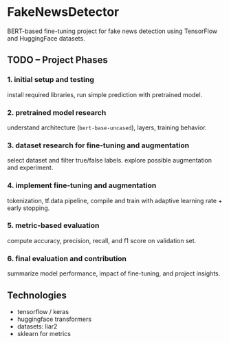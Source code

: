 # FakeNewsDetector

BERT-based fine-tuning project for fake news detection using TensorFlow and HuggingFace datasets.

## TODO – Project Phases

### 1. initial setup and testing
install required libraries, run simple prediction with pretrained model.

### 2. pretrained model research
understand architecture (`bert-base-uncased`), layers, training behavior.

### 3. dataset research for fine-tuning and augmentation
select dataset and filter true/false labels. explore possible augmentation and experiment.

### 4. implement fine-tuning and augmentation
tokenization, tf.data pipeline, compile and train with adaptive learning rate + early stopping.

### 5. metric-based evaluation
compute accuracy, precision, recall, and f1 score on validation set.

### 6. final evaluation and contribution
summarize model performance, impact of fine-tuning, and project insights.

## Technologies
- tensorflow / keras  
- huggingface transformers  
- datasets: liar2  
- sklearn for metrics  
